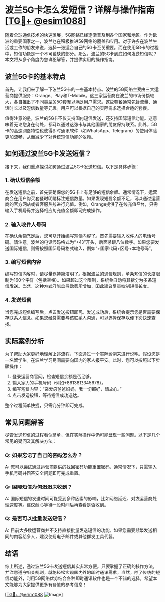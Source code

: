 # 波兰5G卡怎么发短信？详解与操作指南[[TG💪+ @esim1088](https://t.me/s/esim1088)]

随着全球通信技术的快速发展，5G网络已经逐渐普及到各个国家和地区。作为欧洲的重要国家之一，波兰也在积极推进5G网络的覆盖和应用。对于许多在波兰生活或工作的朋友来说，选择一张适合自己的5G卡至关重要。而在使用5G卡的过程中，短信功能是一个不可或缺的部分。那么，波兰的5G卡到底如何发送短信呢？本文将从多个角度为您详细解答，并提供实用的操作指南。

## 波兰5G卡的基本特点

首先，让我们来了解一下波兰5G卡的一些基本特点。波兰的5G网络主要由三大运营商提供服务：Orange、Play和T-Mobile。这三家运营商在波兰的市场份额较大，各自推出了不同类型的5G套餐以满足用户需求。这些套餐通常包括流量、通话时长以及短信数量等元素。用户可以根据自己的实际需求选择合适的套餐。

值得注意的是，波兰的5G卡不仅支持国内短信发送，还支持国际短信功能。这意味着无论您身在何处，都可以通过这张卡与其他国家的朋友保持联系。此外，5G卡的高速网络特性也使得即时通讯软件（如WhatsApp、Telegram）的使用体验更加流畅，从而减少了对传统短信功能的依赖。

## 如何通过波兰5G卡发送短信？

接下来，我们重点探讨如何通过波兰5G卡发送短信。以下是具体步骤：

### 1. 确认短信余额

在发送短信之前，首先要确保您的5G卡上有足够的短信余额。通常情况下，运营商会在用户购买套餐时明确标注短信数量。如果发现短信余额不足，可以通过运营商的官方网站或者客服热线进行充值。例如，Orange提供了在线充值平台，只需输入手机号码并选择相应的充值金额即可完成操作。

### 2. 输入收件人号码

在确认余额充足后，您可以开始编写短信内容了。首先需要输入收件人的电话号码。请注意，波兰的电话号码格式为“+48”开头，后面紧跟八位数字。如果您要发送国际短信，则需按照国际号码格式输入，例如“+国家代码+区号+本地号码”。

### 3. 编写短信内容

编写短信内容时，请尽量保持简洁明了。根据波兰的通信规则，单条短信的长度限制为160个字符（包括空格）。如果超过这个限制，系统会自动将其拆分为多条短信发送。当然，这种方式可能会导致费用增加，因此建议尽量控制短信长度。

### 4. 发送短信

当您完成短信编写后，点击发送按钮即可。发送成功后，系统会提示您是否需要保存联系人信息。如果您经常需要与该联系人沟通，可以选择保存以便下次快速查找。

## 实际案例分析

为了帮助大家更好地理解上述流程，下面通过一个实际案例来进行说明。假设您是一名留学生，在波兰学习期间需要向国内的家人报平安。此时，您可以按照以下步骤操作：

1. 登录运营商官网，检查短信余额是否足够。
2. 输入家人的手机号码（例如+8613812345678）。
3. 编写短信内容：“亲爱的爸爸妈妈，我一切都好，请放心。”
4. 点击发送按钮，等待短信成功送达。

整个过程简单快捷，只需几分钟即可完成。

## 常见问题解答

尽管发送短信的过程看似简单，但在实际操作中仍可能出现一些问题。以下是几个常见的疑问及其解决方法：

### Q: 如果忘记了自己的密码怎么办？
A: 您可以尝试通过运营商提供的找回密码功能重置密码。通常情况下，只需输入手机号码并回答安全问题即可完成重置。

### Q: 国际短信为何迟迟未收到？
A: 国际短信的发送时间可能受到多种因素的影响，比如网络延迟、对方运营商处理速度等。建议耐心等待一段时间后再查看是否收到。

### Q: 是否可以批量发送短信？
A: 目前大多数运营商并不支持直接批量发送短信的功能。如果您需要频繁发送相同的内容给多人，建议使用电子邮件或其他群发工具代替。

## 结语

综上所述，通过波兰5G卡发送短信其实非常方便。只要掌握了正确的操作方法，并注意遵守相关规则，就能轻松实现国内外的即时通讯需求。当然，除了传统的短信功能外，利用5G网络优势结合各种即时通讯软件也是一个不错的选择。希望本文能够为大家提供更多有价值的参考信息！

[[TG💪+ @esim1088](https://t.me/s/esim1088) ![Image](https://i.postimg.cc/4NQfJmqS/Snipaste-2025-05-13-00-14-12.png)]